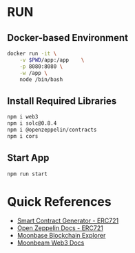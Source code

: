 # RUN
## Docker-based Environment
```sh
docker run -it \
    -v $PWD/app:/app    \
    -p 8080:8080 \
    -w /app \
    node /bin/bash
```
## Install Required Libraries
```sh
npm i web3
npm i solc@0.8.4
npm i @openzeppelin/contracts
npm i cors
```
## Start App
```sh
npm run start
```

# Quick References 
- [Smart Contract Generator - ERC721 ](https://wizard.openzeppelin.com/#erc721)
- [Open Zeppelin Docs - ERC721](https://docs.openzeppelin.com/contracts/4.x/api/token/erc721#IERC721-approve-address-uint256-)
- [Moonbase Blockchain Explorer](https://moonbase.moonscan.io/)
- [Moonbeam Web3 Docs](https://docs.moonbeam.network/builders/build/eth-api/libraries/web3js/)